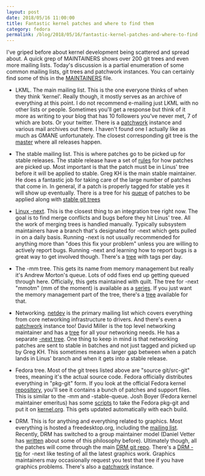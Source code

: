 ```yaml
---
layout: post
date: 2018/05/16 11:00:00
title: Fantastic kernel patches and where to find them
category: fedora
permalink: /blog/2018/05/16/fantastic-kernel-patches-and-where-to-find-them/
---
```

I've griped before about kernel development being scattered and spread about.
A quick grep of MAINTAINERS shows over 200 git trees and even more mailing
lists.
Today's discussion is a partial enumeration of some common mailing lists, git
trees and patchwork instances. You can certainly find some of this in
the [MAINTAINERS](https://git.kernel.org/pub/scm/linux/kernel/git/torvalds/linux.git/tree/MAINTAINERS)
file.

- LKML. The main mailing list. This is the one everyone thinks of when they
think 'kernel'. Really though, it mostly serves as an archive of everything
at this point. I do not recommend e-mailing just LKML with no other lists or
people. Sometimes you'll get a response but think of it more as writing to
your blog that has 10 followers you've never met, 7 of which are bots. Or your
twitter. There is a [patchwork](https://patchwork.kernel.org/project/LKML/list/)
instance and various mail archives out there. I haven't found one I actually
like as much as GMANE unfortunately. The closest corresponding git tree is the
[master](https://git.kernel.org/pub/scm/linux/kernel/git/torvalds/linux.git/)
where all releases happen.

- The stable mailing list. This is where patches go to be picked up for stable
releases. The stable release have a set of [rules](https://www.kernel.org/doc/html/latest/process/stable-kernel-rules.html)
for how patches are picked up. Most important is that the patch must be in
Linus' tree before it will be applied to stable. Greg KH is the main stable
maintainer. He does a fantastic job for taking care of the large number of
patches that come in. In general, if a patch is properly tagged for stable yes
it will show up eventually. There is a tree for his
[queue](https://git.kernel.org/pub/scm/linux/kernel/git/stable/stable-queue.git/)
of patches to be applied along with [stable git trees](https://git.kernel.org/pub/scm/linux/kernel/git/stable/linux-stable.git/)

- [Linux -next](https://marc.info/?l=linux-next). This is the closest thing
to an integration tree right now. The goal is to find merge conflicts and bugs
before they hit Linus' tree. All the work of merging trees is handled manually.
Typically subsystem maintainers have a branch that's designated for -next which
gets pulled in on a daily basis. Running -next is not usually recommended for
anything more than "does this fix your problem" unless you are willing to
actively report bugs. Running -next and learning how to report bugs is a
great way to get involved though. There's a [tree](https://git.kernel.org/pub/scm/linux/kernel/git/next/linux-next.git/)
with tags per day.

- The -mm tree. This gets its name from memory management but really it's
Andrew Morton's queue. Lots of odd fixes end up getting queued through here.
Officially, this gets maintained with quilt. The tree for -next "mmotm" (mm of
the moment) is available as a [series](http://www.ozlabs.org/~akpm/mmotm/).
If you just want the memory management part of the tree, there's a [tree](https://git.kernel.org/pub/scm/linux/kernel/git/mhocko/mm.git/)
available for that.

- Networking. [netdev](https://marc.info/?l=linux-netdev) is the primary
mailing list which covers everything from core networking infrastructure to
drivers. And there's even a [patchwork](https://patchwork.ozlabs.org/project/netdev/list/)
instance too! David Miller is the top level networking maintainer and has a
[tree](https://git.kernel.org/pub/scm/linux/kernel/git/davem/net.git/)
for all your networking needs. He has a separate [-next tree](https://git.kernel.org/pub/scm/linux/kernel/git/davem/net-next.git/).
One thing to keep in mind is that networking patches are sent to stable in
batches and not just tagged and picked up by Greg KH. This sometimes means a
larger gap between when a patch lands in Linus' branch and when it gets into
a stable release.

- Fedora tree. Most of the git trees listed above are "source git/src-git"
trees, meaning it's the actual source code. Fedora officially distributes
everything in "pkg-git" form. If you look at the official Fedora kernel
[repository](https://src.fedoraproject.org/rpms/kernel), you'll see it
contains a bunch of patches and support files. This is similar to the -mm and
-stable-queue. Josh Boyer (Fedora kernel maintainer emeritus) has some
[scripts](https://pagure.io/fedkernel) to take the Fedora pkg-git and put it
on [kernel.org](https://git.kernel.org/pub/scm/linux/kernel/git/jwboyer/fedora.git/).
This gets updated automatically with each build.

- DRM. This is for anything and everything related to graphics. Most everything
is hosted a freedesktop.org, including the [mailing list](https://lists.freedesktop.org/archives/dri-devel/).
Recently, DRM has switched to a group maintainer model (Daniel Vetter has
[written](https://blog.ffwll.ch/2017/01/maintainers-dont-scale.html) about some
of this philosophy before). Ultimately though, all the patches will come
through the main [DRM git repo](https://cgit.freedesktop.org/drm/drm/). There's
a [DRM -tip](https://cgit.freedesktop.org/drm/drm-tip/) for -next like testing
of all the latest graphics work. Graphics maintainers may occasionally request
you test that tree if you have graphics problems. There's also a
[patchwork](https://patchwork.freedesktop.org/project/dri-devel/) instance.
